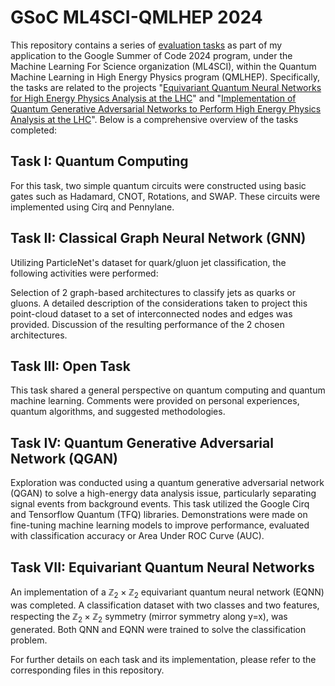 # GSoC ML4SCI-QMLHEP 2024
This repository contains a series of [evaluation tasks](https://docs.google.com/document/d/1sWHt7miyhFXnFeWmZ_El0P7wiRlggj5WPRktA7dsUh8/edit) as part of my application to the Google Summer of Code 2024 program, under the Machine Learning For Science organization (ML4SCI), within the Quantum Machine Learning in High Energy Physics program (QMLHEP). Specifically, the tasks are related to the projects "[Equivariant Quantum Neural Networks for High Energy Physics Analysis at the LHC](https://ml4sci.org/gsoc/2024/proposal_QMLHEP4.html)" and "[Implementation of Quantum Generative Adversarial Networks to Perform High Energy Physics Analysis at the LHC](https://ml4sci.org/gsoc/2024/proposal_QMLHEP1.html)". Below is a comprehensive overview of the tasks completed:

## Task I: Quantum Computing
For this task, two simple quantum circuits were constructed using basic gates such as Hadamard, CNOT, Rotations, and SWAP. These circuits were implemented using Cirq and Pennylane.

## Task II: Classical Graph Neural Network (GNN)
Utilizing ParticleNet's dataset for quark/gluon jet classification, the following activities were performed:

Selection of 2 graph-based architectures to classify jets as quarks or gluons. A detailed description of the considerations taken to project this point-cloud dataset to a set of interconnected nodes and edges was provided.
Discussion of the resulting performance of the 2 chosen architectures.

## Task III: Open Task
This task shared a general perspective on quantum computing and quantum machine learning. Comments were provided on personal experiences, quantum algorithms, and suggested methodologies.

## Task IV: Quantum Generative Adversarial Network (QGAN)
Exploration was conducted using a quantum generative adversarial network (QGAN) to solve a high-energy data analysis issue, particularly separating signal events from background events. This task utilized the Google Cirq and Tensorflow Quantum (TFQ) libraries. Demonstrations were made on fine-tuning machine learning models to improve performance, evaluated with classification accuracy or Area Under ROC Curve (AUC).

## Task VII: Equivariant Quantum Neural Networks
An implementation of a $\mathbb{Z}_2 \times \mathbb{Z}_2$ equivariant quantum neural network (EQNN) was completed. A classification dataset with two classes and two features, respecting the $\mathbb{Z}_2 \times \mathbb{Z}_2$ symmetry (mirror symmetry along y=x), was generated. Both QNN and EQNN were trained to solve the classification problem.

For further details on each task and its implementation, please refer to the corresponding files in this repository.
